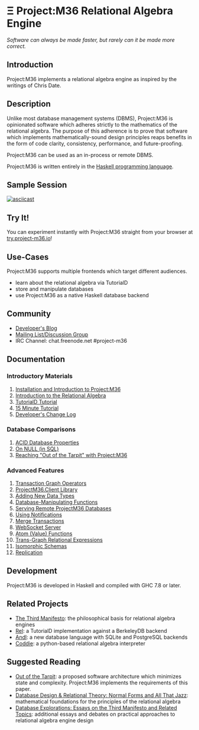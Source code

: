 # Ξ Project:M36 Relational Algebra Engine

*Software can always be made faster, but rarely can it be made more correct.*

## Introduction

Project:M36 implements a relational algebra engine as inspired by the writings of Chris Date.

## Description

Unlike most database management systems (DBMS), Project:M36 is opinionated software which adheres strictly to the mathematics of the relational algebra. The purpose of this adherence is to prove that software which implements mathematically-sound design principles reaps benefits in the form of code clarity, consistency, performance, and future-proofing.

Project:M36 can be used as an in-process or remote DBMS.

Project:M36 is written entirely in the [Haskell programming language](https://www.haskell.org/).

## Sample Session

[![asciicast](https://asciinema.org/a/3syu35c8cydm403292a74l1n5.png)](https://asciinema.org/a/3syu35c8cydm403292a74l1n5)

## Try It!

You can experiment instantly with Project:M36 straight from your browser at [try.project-m36.io](https://try.project-m36.io)!

## Use-Cases

Project:M36 supports multiple frontends which target different audiences.

* learn about the relational algebra via TutorialD
* store and manipulate databases
* use Project:M36 as a native Haskell database backend

## Community

* [Developer's Blog](https://agentm.github.io/project-m36/)
* [Mailing List/Discussion Group](https://groups.google.com/d/forum/project-m36)
* IRC Channel: chat.freenode.net #project-m36

## Documentation

### Introductory Materials

1. [Installation and Introduction to Project:M36](docs/introduction_to_projectm36.markdown)
1. [Introduction to the Relational Algebra](docs/introduction_to_the_relational_algebra.markdown)
1. [TutorialD Tutorial](docs/tutd_tutorial.markdown)
1. [15 Minute Tutorial](docs/15_minute_tutorial.markdown)
1. [Developer's Change Log](Changelog.markdown)

### Database Comparisons

1. [ACID Database Properties](docs/acid_assessment.markdown)
1. [On NULL (in SQL)](docs/on_null.markdown)
1. [Reaching "Out of the Tarpit" with Project:M36](docs/reaching_out_of_the_tarpit.markdown)

### Advanced Features

1. [Transaction Graph Operators](docs/transaction_graph_operators.markdown)
1. [ProjectM36.Client Library](docs/projectm36_client_library.markdown)
1. [Adding New Data Types](docs/new_datatypes.markdown)
1. [Database-Manipulating Functions](docs/database_context_functions.markdown)
1. [Serving Remote ProjectM36 Databases](docs/server_mode.markdown)
1. [Using Notifications](docs/using_notifications.markdown)
1. [Merge Transactions](docs/merge_transactions.markdown)
1. [WebSocket Server](docs/websocket_server.markdown)
1. [Atom (Value) Functions](docs/atomfunctions.markdown)
1. [Trans-Graph Relational Expressions](docs/transgraphrelationalexpr.markdown)
1. [Isomorphic Schemas](docs/isomorphic_schemas.markdown)
1. [Replication](docs/replication.markdown)

## Development

Project:M36 is developed in Haskell and compiled with GHC 7.8 or later.

## Related Projects

* [The Third Manifesto](http://thethirdmanifesto.com/): the philosophical basis for relational algebra engines
* [Rel](http://reldb.org/): a TutorialD implementation against a BerkeleyDB backend
* [Andl](http://andl.org/): a new database language with SQLite and PostgreSQL backends
* [Coddie](https://github.com/scvalencia/Coddie): a python-based relational algebra interpreter

## Suggested Reading

* [Out of the Tarpit](http://shaffner.us/cs/papers/tarpit.pdf): a proposed software architecture which minimizes state and complexity. Project:M36 implements the requirements of this paper.
* [Database Design & Relational Theory: Normal Forms and All That Jazz](http://shop.oreilly.com/product/0636920025276.do): mathematical foundations for the principles of the relational algebra
* [Database Explorations: Essays on the Third Manifesto and Related Topics](http://bookstore.trafford.com/Products/SKU-000177853/Database-Explorations.aspx): additional essays and debates on practical approaches to relational algebra engine design
